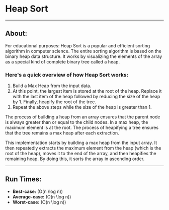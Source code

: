 # Heap Sort

----

## About:

For educational purposes: Heap Sort is a popular and efficient sorting algorithm in computer science. The entire sorting algorithm is based on the binary heap data structure. It works by visualizing the elements of the array as a special kind of complete binary tree called a heap.

### Here's a quick overview of how Heap Sort works:

1. Build a Max Heap from the input data.
2. At this point, the largest item is stored at the root of the heap. Replace it with the last item of the heap followed by reducing the size of the heap by 1. Finally, heapify the root of the tree.
3. Repeat the above steps while the size of the heap is greater than 1.

The process of building a heap from an array ensures that the parent node is always greater than or equal to the child nodes. In a max heap, the maximum element is at the root. The process of heapifying a tree ensures that the tree remains a max heap after each extraction.

This implementation starts by building a max heap from the input array. It then repeatedly extracts the maximum element from the heap (which is the root of the heap), moves it to the end of the array, and then heapifies the remaining heap. By doing this, it sorts the array in ascending order.

----

## Run Times:

- **Best-case:** \(O(n \log n)\)
- **Average-case:** \(O(n \log n)\)
- **Worst-case:** \(O(n \log n)\)
